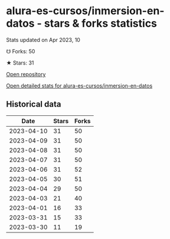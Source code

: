# alura-es-cursos/inmersion-en-datos - stars & forks statistics

Stats updated on Apr 2023, 10

☋ Forks: 50

★ Stars: 31

[Open repository](https://github.com/alura-es-cursos/inmersion-en-datos)

[Open detailed stats for alura-es-cursos/inmersion-en-datos](https://reviewgithub.com/rep/alura-es-cursos/inmersion-en-datos)

## Historical data
| Date | Stars | Forks |
|------|-------|-------|
| 2023-04-10 | 31 | 50 | 
| 2023-04-09 | 31 | 50 | 
| 2023-04-08 | 31 | 50 | 
| 2023-04-07 | 31 | 50 | 
| 2023-04-06 | 31 | 52 | 
| 2023-04-05 | 30 | 51 | 
| 2023-04-04 | 29 | 50 | 
| 2023-04-03 | 21 | 40 | 
| 2023-04-01 | 16 | 33 | 
| 2023-03-31 | 15 | 33 | 
| 2023-03-30 | 11 | 19 | 


